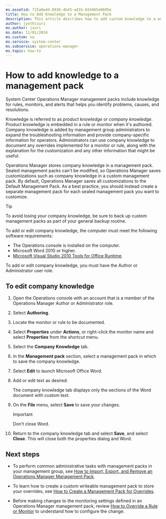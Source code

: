 ```yaml
---
ms.assetid: 715a0ed4-8936-4b43-ad1b-024465e0605e
title: How to Add Knowledge to a Management Pack
description: This article describes how to add custom knowledge to a workflow in a management pack.
author: jyothisuri
ms.author: jsuri
ms.date: 11/01/2024
ms.custom: na
ms.service: system-center
ms.subservice: operations-manager
ms.topic: how-to
---
```


# How to add knowledge to a management pack



System Center Operations Manager management packs include knowledge for rules, monitors, and alerts that helps you identify problems, causes, and resolutions.  

Knowledge is referred to as *product knowledge* or *company knowledge*. Product knowledge is embedded in a rule or monitor when it's authored. Company knowledge is added by management group administrators to expand the troubleshooting information and provide company-specific information for operators. Administrators can use company knowledge to document any overrides implemented for a monitor or rule, along with the explanation for the customization and any other information that might be useful.  

Operations Manager stores company knowledge in a management pack. Sealed management packs can't be modified, so Operations Manager saves customizations such as company knowledge in a custom management pack. By default, Operations Manager saves all customizations to the Default Management Pack. As a best practice, you should instead create a separate management pack for each sealed management pack you want to customize.  

> [!TIP]  
> To avoid losing your company knowledge, be sure to back up custom management packs as part of your general backup routine.  

To add or edit company knowledge, the computer must meet the following software requirements:  

-   The Operations console is installed on the computer.
-   Microsoft Word 2010 or higher.
-   [Microsoft Visual Studio 2010 Tools for Office Runtime](/visualstudio/vsto/visual-studio-tools-for-office-runtime-installation-scenarios).

To add or edit company knowledge, you must have the Author or Administrator user role.  

## To edit company knowledge  

1.  Open the Operations console with an account that is a member of the Operations Manager Author or Administrator role.  

2.  Select **Authoring**.  

3.  Locate the monitor or rule to be documented.  

4.  Select **Properties** under **Actions**, or right-click the monitor name and select **Properties** from the shortcut menu.  

5.  Select the **Company Knowledge** tab.  

6.  In the **Management pack** section, select a management pack in which to save the company knowledge.  

7.  Select **Edit** to launch Microsoft Office Word.  

8.  Add or edit text as desired.  

    The company knowledge tab displays only the sections of the Word document with custom text.  

9. On the **File** menu, select **Save** to save your changes.  

    > [!IMPORTANT]  
    > Don't close Word.  

10. Return to the company knowledge tab and select **Save**, and select **Close**. This will close both the properties dialog and Word.  

## Next steps  

- To perform common administrative tasks with management packs in your management group, see [How to Import, Export, and Remove an Operations Manager Management Pack](manage-mp-import-remove-delete.md).

- To learn how to create a custom writeable management pack to store your overrides, see [How to Create a Management Pack for Overrides](manage-mp-create-unsealed-mp.md).

- Before making changes to the monitoring settings defined in an Operations Manager management pack, review [How to Override a Rule or Monitor](manage-mp-override-rule-monitor.md) to understand how to configure the change.
